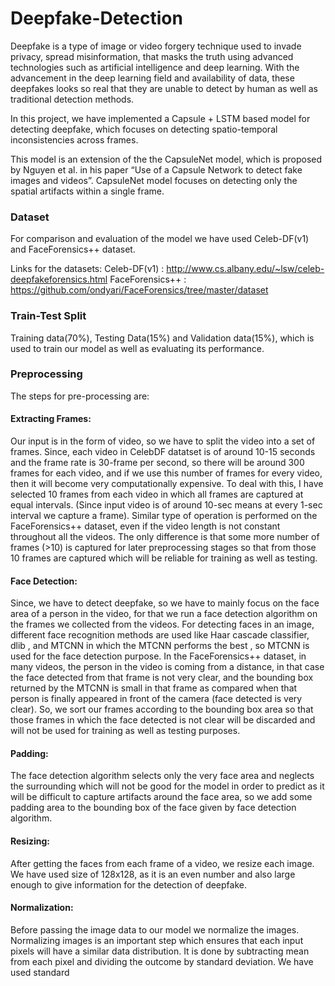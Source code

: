 # Deepfake-Detection

Deepfake is a type of image or video forgery technique used to invade privacy, spread misinformation, that masks the truth using advanced technologies such as artificial intelligence and deep learning. With the advancement in the deep learning field and availability of data, these deepfakes looks so real that they are unable to detect by human as well as traditional detection methods.

In this project, we have implemented a Capsule + LSTM based model for detecting deepfake, which focuses on detecting spatio-temporal inconsistencies across frames.

This model is an extension of the the CapsuleNet model, which is proposed by Nguyen et al. in his paper “Use of a Capsule Network to detect fake images and videos”. CapsuleNet model focuses on detecting only the spatial artifacts within a single frame.

### Dataset

For comparison and evaluation of the model we have used Celeb-DF(v1) and FaceForensics++ dataset.

Links for the datasets:
Celeb-DF(v1) : http://www.cs.albany.edu/~lsw/celeb-deepfakeforensics.html
FaceForensics++ : https://github.com/ondyari/FaceForensics/tree/master/dataset


### Train-Test Split

Training data(70%), Testing Data(15%) and Validation data(15%), which is used to train our model as well as evaluating its performance.


### Preprocessing

The steps for pre-processing are:

#### Extracting Frames:
Our input is in the form of video, so we have to split the video into a set of frames.
Since, each video in CelebDF datatset is of around 10-15 seconds and the frame
rate is 30-frame per second, so there will be around 300 frames for each video, and
if we use this number of frames for every video, then it will become very
computationally expensive. To deal with this, I have selected 10 frames from each
video in which all frames are captured at equal intervals. (Since input video is of
around 10-sec means at every 1-sec interval we capture a frame).
Similar type of operation is performed on the FaceForensics++ dataset, even if the
video length is not constant throughout all the videos. The only difference is that
some more number of frames (>10) is captured for later preprocessing stages so
that from those 10 frames are captured which will be reliable for training as well
as testing.
#### Face Detection:
Since, we have to detect deepfake, so we have to mainly focus on the face area of a
person in the video, for that we run a face detection algorithm on the frames we
collected from the videos. For detecting faces in an image, different face
recognition methods are used like Haar cascade classifier, dlib , and MTCNN
in which the MTCNN performs the best , so MTCNN is used for the face detection
purpose.
In the FaceForensics++ dataset, in many videos, the person in the video is coming
from a distance, in that case the face detected from that frame is not very clear, and
the bounding box returned by the MTCNN is small in that frame as compared
when that person is finally appeared in front of the camera (face detected is very
clear). So, we sort our frames according to the bounding box area so that those
frames in which the face detected is not clear will be discarded and will not be
used for training as well as testing purposes.
#### Padding:
The face detection algorithm selects only the very face area and neglects the
surrounding which will not be good for the model in order to predict as it will be
difficult to capture artifacts around the face area, so we add some padding area to
the bounding box of the face given by face detection algorithm.
#### Resizing:
After getting the faces from each frame of a video, we resize each image.
We have used size of 128x128, as it is an even number and also large enough to give
information for the detection of deepfake.
#### Normalization:
Before passing the image data to our model we normalize the images.
Normalizing images is an important step which ensures that each input pixels will have
a similar data distribution.
It is done by subtracting mean from each pixel and dividing the outcome by standard
deviation. We have used standard
